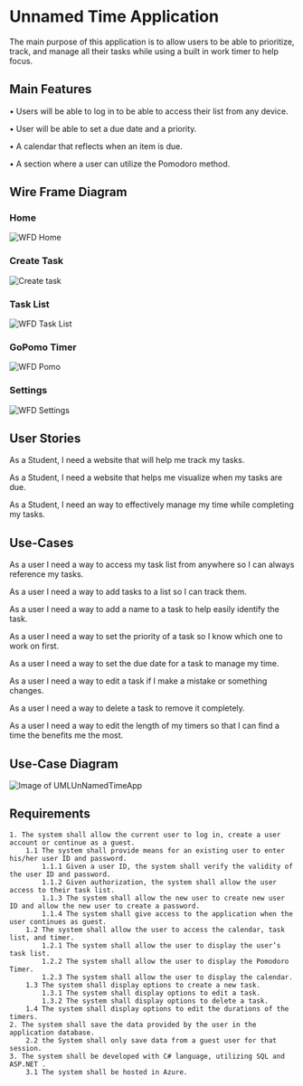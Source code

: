 # Unnamed Time Application
The main purpose of this application is to allow users to be able to prioritize, track, and manage all their tasks while using a built in work timer to help focus. 



## Main Features

•	Users will be able to log in to be able to access their list from any device.

• User will be able to set a due date and a priority.

•	A calendar that reflects when an item is due.

•	A section where a user can utilize the Pomodoro method.


## Wire Frame Diagram

### Home
![WFD Home](https://github.com/jonathan-f-gomez/unnamed-time-application/blob/main/Requirements/Wire-Frame-Diagram/home_page.jpg)

### Create Task
![Create task](https://github.com/jonathan-f-gomez/unnamed-time-application/blob/main/Requirements/Wire-Frame-Diagram/create_task.jpg)

### Task List
![WFD Task List](https://github.com/jonathan-f-gomez/unnamed-time-application/blob/main/Requirements/Wire-Frame-Diagram/task_list.jpg)

### GoPomo Timer
![WFD Pomo](https://github.com/jonathan-f-gomez/unnamed-time-application/blob/main/Requirements/Wire-Frame-Diagram/gopomo.jpg)

### Settings
![WFD Settings](https://github.com/jonathan-f-gomez/unnamed-time-application/blob/main/Requirements/Wire-Frame-Diagram/settings.jpg)



## User Stories
As a Student, I need a website that will help me track my tasks.

As a Student, I need a website that helps me visualize when my tasks are due.

As a Student, I need an way to effectively manage my time while completing my tasks.


## Use-Cases

As a user I need a way to access my task list from anywhere so I can always reference my tasks.

As a user I need a way to add tasks to a list so I can track them.

As a user I need a way to add a name to a task to help easily identify the task.

As a user I need a way to set the priority of a task so I know which one to work on first.

As a user I need a way to set the due date for a task to manage my time.

As a user I need a way to edit a task if I make a mistake or something changes.

As a user I need a way to delete a task to remove it completely.

As a user I need a way to edit the length of my timers so that I can find a time the benefits me the most.


## Use-Case Diagram
![Image of UMLUnNamedTimeApp](https://github.com/jonathan-f-gomez/unnamed-time-application/blob/main/Requirements/UMLUnNamedTimeApp.jpg)


## Requirements

<pre><code>1. The system shall allow the current user to log in, create a user account or continue as a guest.
	1.1 The system shall provide means for an existing user to enter his/her user ID and password.
		1.1.1 Given a user ID, the system shall verify the validity of the user ID and password.
		1.1.2 Given authorization, the system shall allow the user access to their task list.
		1.1.3 The system shall allow the new user to create new user ID and allow the new user to create a password.
		1.1.4 The system shall give access to the application when the user continues as guest.		
	1.2 The system shall allow the user to access the calendar, task list, and timer.
		1.2.1 The system shall allow the user to display the user’s task list.
		1.2.2 The system shall allow the user to display the Pomodoro Timer.
		1.2.3 The system shall allow the user to display the calendar.		
	1.3 The system shall display options to create a new task.
		1.3.1 The system shall display options to edit a task.
		1.3.2 The system shall display options to delete a task.
	1.4 The system shall display options to edit the durations of the timers.		
2. The system shall save the data provided by the user in the application database.
	2.2 the System shall only save data from a guest user for that session.
3. The system shall be developed with C# language, utilizing SQL and ASP.NET .
	3.1 The system shall be hosted in Azure.
</pre></code>
